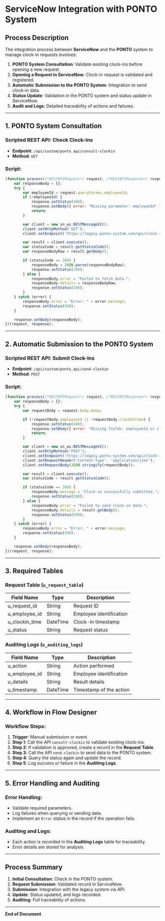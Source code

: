 
# ServiceNow Integration with PONTO System

## Process Description
The integration process between **ServiceNow** and the **PONTO** system to manage clock-in requests involves:
1. **PONTO System Consultation**: Validate existing clock-ins before opening a new request.
2. **Opening a Request in ServiceNow**: Clock-in request is validated and registered.
3. **Automatic Submission to the PONTO System**: Integration to send clock-in data.
4. **Status Update**: Validation in the PONTO system and status update in ServiceNow.
5. **Audit and Logs**: Detailed traceability of actions and failures.

---

## 1. PONTO System Consultation

### Scripted REST API: Check Clock-Ins
- **Endpoint**: `/api/custom/ponto_api/consult-clockin`
- **Method**: `GET`

### Script:
```javascript
(function process(/*RESTAPIRequest*/ request, /*RESTAPIResponse*/ response) {
    var responseBody = {};
    try {
        var employeeId = request.queryParams.employeeId;
        if (!employeeId) {
            response.setStatus(400);
            response.setBody({ error: "Missing parameter: employeeId" });
            return;
        }

        var client = new sn_ws.RESTMessageV2();
        client.setHttpMethod('GET');
        client.setEndpoint('https://legacy.ponto-system.com/api/clock-in?employeeId=' + employeeId);

        var result = client.execute();
        var statusCode = result.getStatusCode();
        var responseBodyRaw = result.getBody();

        if (statusCode == 200) {
            responseBody = JSON.parse(responseBodyRaw);
            response.setStatus(200);
        } else {
            responseBody.error = "Failed to fetch data.";
            responseBody.details = responseBodyRaw;
            response.setStatus(500);
        }
    } catch (error) {
        responseBody.error = "Error: " + error.message;
        response.setStatus(500);
    }

    response.setBody(responseBody);
})(request, response);
```

---

## 2. Automatic Submission to the PONTO System

### Scripted REST API: Submit Clock-Ins
- **Endpoint**: `/api/custom/ponto_api/send-clockin`
- **Method**: `POST`

### Script:
```javascript
(function process(/*RESTAPIRequest*/ request, /*RESTAPIResponse*/ response) {
    var responseBody = {};
    try {
        var requestBody = request.body.data;

        if (!requestBody.employeeId || !requestBody.clockInTime) {
            response.setStatus(400);
            response.setBody({ error: "Missing fields: employeeId or clockInTime" });
            return;
        }

        var client = new sn_ws.RESTMessageV2();
        client.setHttpMethod('POST');
        client.setEndpoint('https://legacy.ponto-system.com/api/clock-in');
        client.setRequestHeader('Content-Type', 'application/json');
        client.setRequestBody(JSON.stringify(requestBody));

        var result = client.execute();
        var statusCode = result.getStatusCode();

        if (statusCode == 200) {
            responseBody.message = "Clock-in successfully submitted.";
            response.setStatus(200);
        } else {
            responseBody.error = "Failed to send clock-in data.";
            responseBody.details = result.getBody();
            response.setStatus(500);
        }
    } catch (error) {
        responseBody.error = "Error: " + error.message;
        response.setStatus(500);
    }

    response.setBody(responseBody);
})(request, response);
```

---

## 3. Required Tables

### Request Table (`u_request_table`)
| Field Name      | Type        | Description                  |
|-----------------|-------------|------------------------------|
| u_request_id    | String      | Request ID                   |
| u_employee_id   | String      | Employee identification      |
| u_clockin_time  | DateTime    | Clock-in timestamp           |
| u_status        | String      | Request status               |

### Auditing Logs (`u_auditing_logs`)
| Field Name      | Type        | Description                  |
|-----------------|-------------|------------------------------|
| u_action        | String      | Action performed             |
| u_employee_id   | String      | Employee identification      |
| u_details       | String      | Result details               |
| u_timestamp     | DateTime    | Timestamp of the action      |

---

## 4. Workflow in Flow Designer

### Workflow Steps:
1. **Trigger**: Manual submission or event.
2. **Step 1**: Call the API `consult-clockin` to validate existing clock-ins.
3. **Step 2**: If validation is approved, create a record in the **Request Table**.
4. **Step 3**: Call the API `send-clockin` to send data to the PONTO system.
5. **Step 4**: Query the status again and update the record.
6. **Step 5**: Log success or failure in the **Auditing Logs**.

---

## 5. Error Handling and Auditing

### Error Handling:
- Validate required parameters.
- Log failures when querying or sending data.
- Implement an `Error` status in the record if the operation fails.

### Auditing and Logs:
- Each action is recorded in the **Auditing Logs** table for traceability.
- Error details are stored for analysis.

---

## Process Summary
1. **Initial Consultation**: Check in the PONTO system.
2. **Request Submission**: Validated record in ServiceNow.
3. **Submission**: Integration with the legacy system via API.
4. **Update**: Status updated, and logs recorded.
5. **Auditing**: Full traceability of actions.

---

**End of Document**
